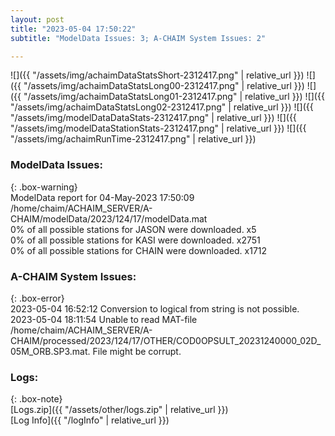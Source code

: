 ```yaml
---
layout: post
title: "2023-05-04 17:50:22"
subtitle: "ModelData Issues: 3; A-CHAIM System Issues: 2"

---
```


![]({{ "/assets/img/achaimDataStatsShort-2312417.png" | relative_url }})
![]({{ "/assets/img/achaimDataStatsLong00-2312417.png" | relative_url }})
![]({{ "/assets/img/achaimDataStatsLong01-2312417.png" | relative_url }})
![]({{ "/assets/img/achaimDataStatsLong02-2312417.png" | relative_url }})
![]({{ "/assets/img/modelDataDataStats-2312417.png" | relative_url }})
![]({{ "/assets/img/modelDataStationStats-2312417.png" | relative_url }})
![]({{ "/assets/img/achaimRunTime-2312417.png" | relative_url }})


### ModelData Issues:  
  
{: .box-warning}  
 ModelData report for 04-May-2023 17:50:09   
 /home/chaim/ACHAIM_SERVER/A-CHAIM/modelData/2023/124/17/modelData.mat   
 0% of all possible stations for JASON were downloaded. x5   
 0% of all possible stations for KASI were downloaded. x2751   
 0% of all possible stations for CHAIN were downloaded. x1712   
  
### A-CHAIM System Issues:  
  
{: .box-error}  
2023-05-04 16:52:12 Conversion to logical from string is not possible.  
2023-05-04 18:11:54 Unable to read MAT-file /home/chaim/ACHAIM_SERVER/A-CHAIM/processed/2023/124/17/OTHER/COD0OPSULT_20231240000_02D_05M_ORB.SP3.mat. File might be corrupt.  

### Logs:  
  
{: .box-note}  
[Logs.zip]({{ "/assets/other/logs.zip" | relative_url }})  
[Log Info]({{ "/logInfo" | relative_url }})  
